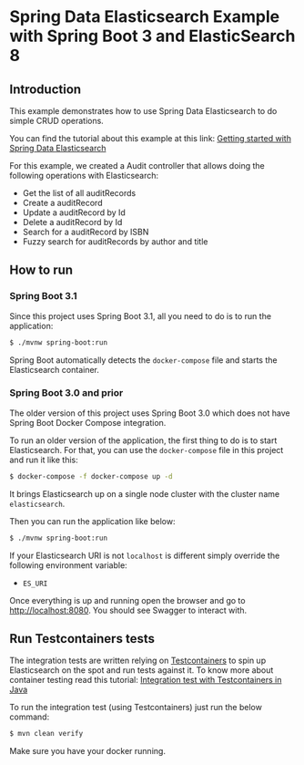 # Spring Data Elasticsearch Example with Spring Boot 3 and ElasticSearch 8

## Introduction

This example demonstrates how to use Spring Data Elasticsearch to do simple CRUD operations.

You can find the tutorial about this example at this link: [Getting started with Spring Data Elasticsearch](https://www.geekyhacker.com/getting-started-with-spring-data-elasticsearch/)

For this example, we created a Audit controller that allows doing the following operations with Elasticsearch:

- Get the list of all auditRecords
- Create a auditRecord
- Update a auditRecord by Id
- Delete a auditRecord by Id
- Search for a auditRecord by ISBN
- Fuzzy search for auditRecords by author and title

## How to run

### Spring Boot 3.1

Since this project uses Spring Boot 3.1, all you need to do is to run the application:

```bash
$ ./mvnw spring-boot:run
```

Spring Boot automatically detects the `docker-compose` file and starts the Elasticsearch container.

### Spring Boot 3.0 and prior

The older version of this project uses Spring Boot 3.0 which does not have Spring Boot Docker Compose integration.

To run an older version of the application, the first thing to do is to start Elasticsearch. For that, you can use the `docker-compose` file in this project  and run it like this:

```bash
$ docker-compose -f docker-compose up -d
``` 

It brings Elasticsearch up on a single node cluster with the cluster name `elasticsearch`.

Then you can run the application like below:

```bash
$ ./mvnw spring-boot:run
```

If your Elasticsearch URI is not `localhost` is different simply override the following environment variable:

- `ES_URI`

Once everything is up and running open the browser and go to [http://localhost:8080](http://localhost:8080). You should see Swagger to interact with.

## Run Testcontainers tests

The integration tests are written relying on [Testcontainers](https://www.testcontainers.org/) to spin up Elasticsearch on the spot and run tests against it.
To know more about container testing read this tutorial: [Integration test with Testcontainers in Java](https://www.geekyhacker.com/integration-test-with-testcontainers-in-java/)

To run the integration test (using Testcontainers) just run the below command:

```bash
$ mvn clean verify
```

Make sure you have your docker running.

